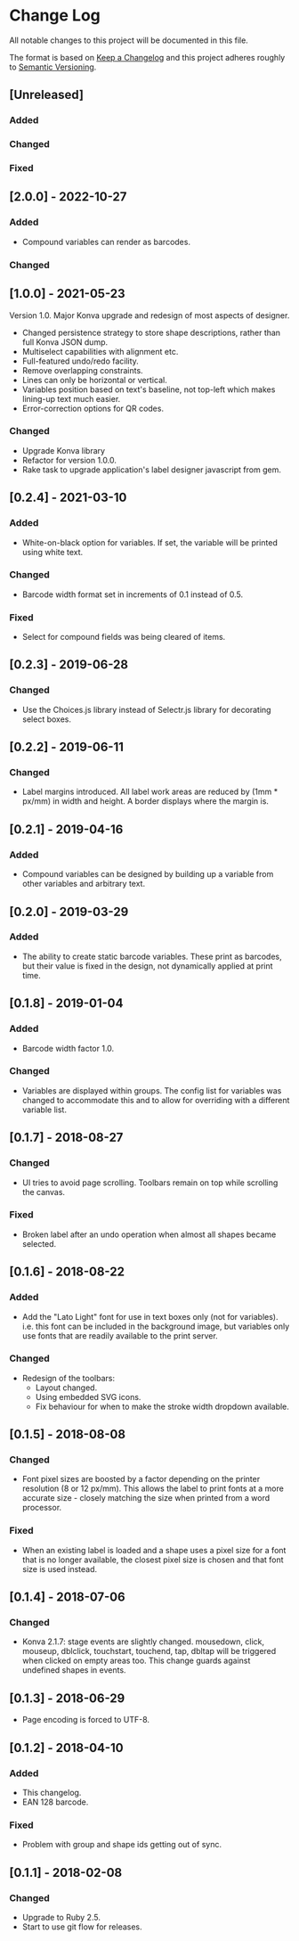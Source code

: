 # Change Log
All notable changes to this project will be documented in this file.

The format is based on [Keep a Changelog](http://keepachangelog.com/)
and this project adheres roughly to [Semantic Versioning](http://semver.org/).


## [Unreleased]
### Added
### Changed
### Fixed

## [2.0.0] - 2022-10-27
### Added
- Compound variables can render as barcodes.
### Changed

## [1.0.0] - 2021-05-23

Version 1.0. Major Konva upgrade and redesign of most aspects of designer.

- Changed persistence strategy to store shape descriptions, rather than full Konva JSON dump.
- Multiselect capabilities with alignment etc.
- Full-featured undo/redo facility.
- Remove overlapping constraints.
- Lines can only be horizontal or vertical.
- Variables position based on text's baseline, not top-left which makes lining-up text much easier.
- Error-correction options for QR codes.

### Changed
- Upgrade Konva library
- Refactor for version 1.0.0.
- Rake task to upgrade application's label designer javascript from gem.

## [0.2.4] - 2021-03-10
### Added
- White-on-black option for variables. If set, the variable will be printed using white text.
### Changed
- Barcode width format set in increments of 0.1 instead of 0.5.
### Fixed
- Select for compound fields was being cleared of items.

## [0.2.3] - 2019-06-28
### Changed
- Use the Choices.js library instead of Selectr.js library for decorating select boxes.

## [0.2.2] - 2019-06-11
### Changed
- Label margins introduced. All label work areas are reduced by (1mm * px/mm) in width and height. A border displays where the margin is.

## [0.2.1] - 2019-04-16
### Added
- Compound variables can be designed by building up a variable from other variables and arbitrary text.

## [0.2.0] - 2019-03-29
### Added
- The ability to create static barcode variables. These print as barcodes, but their value is fixed in the design, not dynamically applied at print time.

## [0.1.8] - 2019-01-04
### Added
- Barcode width factor 1.0.
### Changed
- Variables are displayed within groups. The config list for variables was changed to accommodate this and to allow for overriding with a different variable list.

## [0.1.7] - 2018-08-27
### Changed
- UI tries to avoid page scrolling. Toolbars remain on top while scrolling the canvas.
### Fixed
- Broken label after an undo operation when almost all shapes became selected.

## [0.1.6] - 2018-08-22
### Added
- Add the "Lato Light" font for use in text boxes only (not for variables). i.e. this font can be included in the background image, but variables only use fonts that are readily available to the print server.
### Changed
- Redesign of the toolbars:
    - Layout changed.
    - Using embedded SVG icons.
    - Fix behaviour for when to make the stroke width dropdown available.

## [0.1.5] - 2018-08-08
### Changed
- Font pixel sizes are boosted by a factor depending on the printer resolution (8 or 12 px/mm). This allows the label to print fonts at a more accurate size - closely matching the size when printed from a word processor.
### Fixed
- When an existing label is loaded and a shape uses a pixel size for a font that is no longer available, the closest pixel size is chosen and that font size is used instead.

## [0.1.4] - 2018-07-06
### Changed
- Konva 2.1.7: stage events are slightly changed. mousedown, click, mouseup, dblclick, touchstart, touchend, tap, dbltap will be triggered when clicked on empty areas too. This change guards against undefined shapes in events.

## [0.1.3] - 2018-06-29
- Page encoding is forced to UTF-8.

## [0.1.2] - 2018-04-10
### Added
- This changelog.
- EAN 128 barcode.
### Fixed
- Problem with group and shape ids getting out of sync.

## [0.1.1] - 2018-02-08
### Changed
- Upgrade to Ruby 2.5.
- Start to use git flow for releases.
